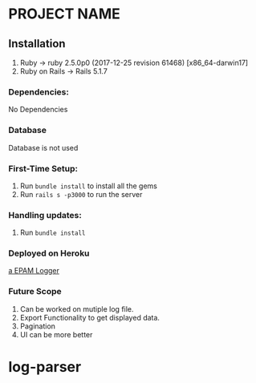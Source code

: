 # PROJECT NAME

## Installation
1. Ruby -> ruby 2.5.0p0 (2017-12-25 revision 61468) [x86_64-darwin17]
2. Ruby on Rails -> Rails 5.1.7

### Dependencies:

No Dependencies

### Database
Database is not used

### First-Time Setup:

1. Run `bundle install` to install all the gems
2. Run `rails s -p3000` to run the server

### Handling updates:

1. Run `bundle install`

### Deployed on Heroku
[a EPAM Logger](https://epam-logger.herokuapp.com/)

### Future Scope

1. Can be worked on mutiple log file.
2. Export Functionality to get displayed data.
3. Pagination
4. UI can be more better
# log-parser
